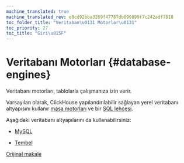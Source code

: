 ```yaml
---
machine_translated: true
machine_translated_rev: e8cd92bba3269f47787db090899f7c242adf7818
toc_folder_title: "Veritaban\u0131 Motorlar\u0131"
toc_priority: 27
toc_title: "Giri\u015F"
---
```


# Veritabanı Motorları {#database-engines}

Veritabanı motorları, tablolarla çalışmanıza izin verir.

Varsayılan olarak, ClickHouse yapılandırılabilir sağlayan yerel veritabanı altyapısını kullanır [masa motorları](../../engines/table_engines/index.md) ve bir [SQL lehçesi](../../sql_reference/syntax.md).

Aşağıdaki veritabanı altyapılarını da kullanabilirsiniz:

-   [MySQL](mysql.md)

-   [Tembel](lazy.md)

[Orijinal makale](https://clickhouse.tech/docs/en/database_engines/) <!--hide-->
